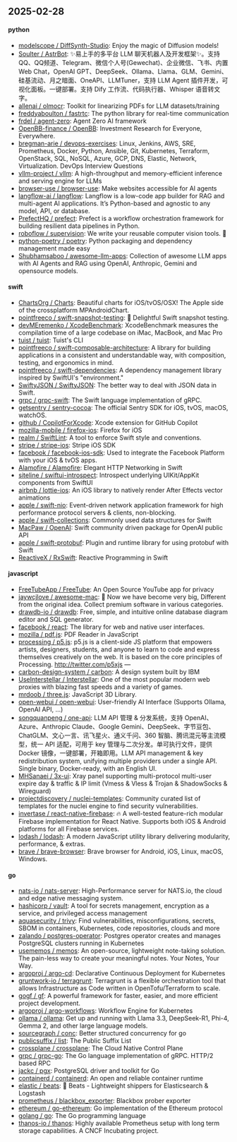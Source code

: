 ## 2025-02-28

#### python
* [modelscope / DiffSynth-Studio](https://github.com/modelscope/DiffSynth-Studio): Enjoy the magic of Diffusion models!
* [Soulter / AstrBot](https://github.com/Soulter/AstrBot): ✨易上手的多平台 LLM 聊天机器人及开发框架✨。支持 QQ、QQ频道、Telegram、微信个人号(Gewechat)、企业微信、飞书、内置 Web Chat，OpenAI GPT、DeepSeek、Ollama、Llama、GLM、Gemini、硅基流动、月之暗面、OneAPI、LLMTuner，支持 LLM Agent 插件开发，可视化面板。一键部署。支持 Dify 工作流、代码执行器、Whisper 语音转文字。
* [allenai / olmocr](https://github.com/allenai/olmocr): Toolkit for linearizing PDFs for LLM datasets/training
* [freddyaboulton / fastrtc](https://github.com/freddyaboulton/fastrtc): The python library for real-time communication
* [frdel / agent-zero](https://github.com/frdel/agent-zero): Agent Zero AI framework
* [OpenBB-finance / OpenBB](https://github.com/OpenBB-finance/OpenBB): Investment Research for Everyone, Everywhere.
* [bregman-arie / devops-exercises](https://github.com/bregman-arie/devops-exercises): Linux, Jenkins, AWS, SRE, Prometheus, Docker, Python, Ansible, Git, Kubernetes, Terraform, OpenStack, SQL, NoSQL, Azure, GCP, DNS, Elastic, Network, Virtualization. DevOps Interview Questions
* [vllm-project / vllm](https://github.com/vllm-project/vllm): A high-throughput and memory-efficient inference and serving engine for LLMs
* [browser-use / browser-use](https://github.com/browser-use/browser-use): Make websites accessible for AI agents
* [langflow-ai / langflow](https://github.com/langflow-ai/langflow): Langflow is a low-code app builder for RAG and multi-agent AI applications. It’s Python-based and agnostic to any model, API, or database.
* [PrefectHQ / prefect](https://github.com/PrefectHQ/prefect): Prefect is a workflow orchestration framework for building resilient data pipelines in Python.
* [roboflow / supervision](https://github.com/roboflow/supervision): We write your reusable computer vision tools. 💜
* [python-poetry / poetry](https://github.com/python-poetry/poetry): Python packaging and dependency management made easy
* [Shubhamsaboo / awesome-llm-apps](https://github.com/Shubhamsaboo/awesome-llm-apps): Collection of awesome LLM apps with AI Agents and RAG using OpenAI, Anthropic, Gemini and opensource models.

#### swift
* [ChartsOrg / Charts](https://github.com/ChartsOrg/Charts): Beautiful charts for iOS/tvOS/OSX! The Apple side of the crossplatform MPAndroidChart.
* [pointfreeco / swift-snapshot-testing](https://github.com/pointfreeco/swift-snapshot-testing): 📸 Delightful Swift snapshot testing.
* [devMEremenko / XcodeBenchmark](https://github.com/devMEremenko/XcodeBenchmark): XcodeBenchmark measures the compilation time of a large codebase on iMac, MacBook, and Mac Pro
* [tuist / tuist](https://github.com/tuist/tuist): Tuist's CLI
* [pointfreeco / swift-composable-architecture](https://github.com/pointfreeco/swift-composable-architecture): A library for building applications in a consistent and understandable way, with composition, testing, and ergonomics in mind.
* [pointfreeco / swift-dependencies](https://github.com/pointfreeco/swift-dependencies): A dependency management library inspired by SwiftUI's "environment."
* [SwiftyJSON / SwiftyJSON](https://github.com/SwiftyJSON/SwiftyJSON): The better way to deal with JSON data in Swift.
* [grpc / grpc-swift](https://github.com/grpc/grpc-swift): The Swift language implementation of gRPC.
* [getsentry / sentry-cocoa](https://github.com/getsentry/sentry-cocoa): The official Sentry SDK for iOS, tvOS, macOS, watchOS.
* [github / CopilotForXcode](https://github.com/github/CopilotForXcode): Xcode extension for GitHub Copilot
* [mozilla-mobile / firefox-ios](https://github.com/mozilla-mobile/firefox-ios): Firefox for iOS
* [realm / SwiftLint](https://github.com/realm/SwiftLint): A tool to enforce Swift style and conventions.
* [stripe / stripe-ios](https://github.com/stripe/stripe-ios): Stripe iOS SDK
* [facebook / facebook-ios-sdk](https://github.com/facebook/facebook-ios-sdk): Used to integrate the Facebook Platform with your iOS & tvOS apps.
* [Alamofire / Alamofire](https://github.com/Alamofire/Alamofire): Elegant HTTP Networking in Swift
* [siteline / swiftui-introspect](https://github.com/siteline/swiftui-introspect): Introspect underlying UIKit/AppKit components from SwiftUI
* [airbnb / lottie-ios](https://github.com/airbnb/lottie-ios): An iOS library to natively render After Effects vector animations
* [apple / swift-nio](https://github.com/apple/swift-nio): Event-driven network application framework for high performance protocol servers & clients, non-blocking.
* [apple / swift-collections](https://github.com/apple/swift-collections): Commonly used data structures for Swift
* [MacPaw / OpenAI](https://github.com/MacPaw/OpenAI): Swift community driven package for OpenAI public API
* [apple / swift-protobuf](https://github.com/apple/swift-protobuf): Plugin and runtime library for using protobuf with Swift
* [ReactiveX / RxSwift](https://github.com/ReactiveX/RxSwift): Reactive Programming in Swift

#### javascript
* [FreeTubeApp / FreeTube](https://github.com/FreeTubeApp/FreeTube): An Open Source YouTube app for privacy
* [jaywcjlove / awesome-mac](https://github.com/jaywcjlove/awesome-mac):  Now we have become very big, Different from the original idea. Collect premium software in various categories.
* [drawdb-io / drawdb](https://github.com/drawdb-io/drawdb): Free, simple, and intuitive online database diagram editor and SQL generator.
* [facebook / react](https://github.com/facebook/react): The library for web and native user interfaces.
* [mozilla / pdf.js](https://github.com/mozilla/pdf.js): PDF Reader in JavaScript
* [processing / p5.js](https://github.com/processing/p5.js): p5.js is a client-side JS platform that empowers artists, designers, students, and anyone to learn to code and express themselves creatively on the web. It is based on the core principles of Processing. http://twitter.com/p5xjs —
* [carbon-design-system / carbon](https://github.com/carbon-design-system/carbon): A design system built by IBM
* [UseInterstellar / Interstellar](https://github.com/UseInterstellar/Interstellar): One of the most popular modern web proxies with blazing fast speeds and a variety of games.
* [mrdoob / three.js](https://github.com/mrdoob/three.js): JavaScript 3D Library.
* [open-webui / open-webui](https://github.com/open-webui/open-webui): User-friendly AI Interface (Supports Ollama, OpenAI API, ...)
* [songquanpeng / one-api](https://github.com/songquanpeng/one-api): LLM API 管理 & 分发系统，支持 OpenAI、Azure、Anthropic Claude、Google Gemini、DeepSeek、字节豆包、ChatGLM、文心一言、讯飞星火、通义千问、360 智脑、腾讯混元等主流模型，统一 API 适配，可用于 key 管理与二次分发。单可执行文件，提供 Docker 镜像，一键部署，开箱即用。LLM API management & key redistribution system, unifying multiple providers under a single API. Single binary, Docker-ready, with an English UI.
* [MHSanaei / 3x-ui](https://github.com/MHSanaei/3x-ui): Xray panel supporting multi-protocol multi-user expire day & traffic & IP limit (Vmess & Vless & Trojan & ShadowSocks & Wireguard)
* [projectdiscovery / nuclei-templates](https://github.com/projectdiscovery/nuclei-templates): Community curated list of templates for the nuclei engine to find security vulnerabilities.
* [invertase / react-native-firebase](https://github.com/invertase/react-native-firebase): 🔥 A well-tested feature-rich modular Firebase implementation for React Native. Supports both iOS & Android platforms for all Firebase services.
* [lodash / lodash](https://github.com/lodash/lodash): A modern JavaScript utility library delivering modularity, performance, & extras.
* [brave / brave-browser](https://github.com/brave/brave-browser): Brave browser for Android, iOS, Linux, macOS, Windows.

#### go
* [nats-io / nats-server](https://github.com/nats-io/nats-server): High-Performance server for NATS.io, the cloud and edge native messaging system.
* [hashicorp / vault](https://github.com/hashicorp/vault): A tool for secrets management, encryption as a service, and privileged access management
* [aquasecurity / trivy](https://github.com/aquasecurity/trivy): Find vulnerabilities, misconfigurations, secrets, SBOM in containers, Kubernetes, code repositories, clouds and more
* [zalando / postgres-operator](https://github.com/zalando/postgres-operator): Postgres operator creates and manages PostgreSQL clusters running in Kubernetes
* [usememos / memos](https://github.com/usememos/memos): An open-source, lightweight note-taking solution. The pain-less way to create your meaningful notes. Your Notes, Your Way.
* [argoproj / argo-cd](https://github.com/argoproj/argo-cd): Declarative Continuous Deployment for Kubernetes
* [gruntwork-io / terragrunt](https://github.com/gruntwork-io/terragrunt): Terragrunt is a flexible orchestration tool that allows Infrastructure as Code written in OpenTofu/Terraform to scale.
* [gogf / gf](https://github.com/gogf/gf): A powerful framework for faster, easier, and more efficient project development.
* [argoproj / argo-workflows](https://github.com/argoproj/argo-workflows): Workflow Engine for Kubernetes
* [ollama / ollama](https://github.com/ollama/ollama): Get up and running with Llama 3.3, DeepSeek-R1, Phi-4, Gemma 2, and other large language models.
* [sourcegraph / conc](https://github.com/sourcegraph/conc): Better structured concurrency for go
* [publicsuffix / list](https://github.com/publicsuffix/list): The Public Suffix List
* [crossplane / crossplane](https://github.com/crossplane/crossplane): The Cloud Native Control Plane
* [grpc / grpc-go](https://github.com/grpc/grpc-go): The Go language implementation of gRPC. HTTP/2 based RPC
* [jackc / pgx](https://github.com/jackc/pgx): PostgreSQL driver and toolkit for Go
* [containerd / containerd](https://github.com/containerd/containerd): An open and reliable container runtime
* [elastic / beats](https://github.com/elastic/beats): 🐠 Beats - Lightweight shippers for Elasticsearch & Logstash
* [prometheus / blackbox_exporter](https://github.com/prometheus/blackbox_exporter): Blackbox prober exporter
* [ethereum / go-ethereum](https://github.com/ethereum/go-ethereum): Go implementation of the Ethereum protocol
* [golang / go](https://github.com/golang/go): The Go programming language
* [thanos-io / thanos](https://github.com/thanos-io/thanos): Highly available Prometheus setup with long term storage capabilities. A CNCF Incubating project.
